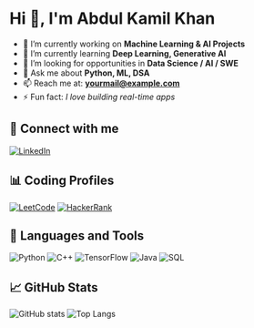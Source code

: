 # Hi 👋, I'm Abdul Kamil Khan

- 🔭 I’m currently working on **Machine Learning & AI Projects**
- 🌱 I’m currently learning **Deep Learning, Generative AI**
- 👯 I’m looking for opportunities in **Data Science / AI / SWE**
- 💬 Ask me about **Python, ML, DSA**
- 📫 Reach me at: **yourmail@example.com**
- ⚡ Fun fact: *I love building real-time apps*

## 📌 Connect with me
[![LinkedIn](https://img.shields.io/badge/LinkedIn-blue?logo=linkedin&logoColor=white)](www.linkedin.com/in/abdul-khan-1b573b224)

## 📊 Coding Profiles
[![LeetCode](https://img.shields.io/badge/LeetCode-orange?logo=leetcode)](https://leetcode.com/u/kamilkhan16102003/)
[![HackerRank](https://img.shields.io/badge/HackerRank-brightgreen?logo=hackerrank)](https://www.hackerrank.com/profile/abdulkamilkhan16)

## 🚀 Languages and Tools
![Python](https://img.shields.io/badge/Python-3776AB?logo=python&logoColor=white)
![C++](https://img.shields.io/badge/C++-00599C?logo=c%2B%2B&logoColor=white)
![TensorFlow](https://img.shields.io/badge/TensorFlow-FF6F00?logo=tensorflow&logoColor=white)
![Java](https://img.shields.io/badge/Java-007396?logo=java&logoColor=white)
![SQL](https://img.shields.io/badge/SQL-4479A1?logo=database&logoColor=white)

## 📈 GitHub Stats
![GitHub stats](https://github-readme-stats.vercel.app/api?username=abdulkhan&show_icons=true&theme=dark)
![Top Langs](https://github-readme-stats.vercel.app/api/top-langs/?username=abdulkhan&layout=compact)
